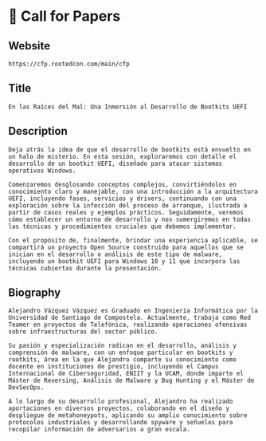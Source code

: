 # 📖 Call for Papers


## Website
	https://cfp.rootedcon.com/main/cfp


## Title

	En las Raíces del Mal: Una Inmersión al Desarrollo de Bootkits UEFI


## Description

	Deja atrás la idea de que el desarrollo de bootkits está envuelto en un halo de misterio. En esta sesión, exploraremos con detalle el desarrollo de un bootkit UEFI, diseñado para atacar sistemas operativos Windows.

	Comenzaremos desglosando conceptos complejos, convirtiéndolos en conocimiento claro y manejable, con una introducción a la arquitectura UEFI, incluyendo fases, servicios y drivers, continuando con una exploración sobre la infección del proceso de arranque, ilustrada a partir de casos reales y ejemplos prácticos. Seguidamente, veremos cómo establecer un entorno de desarrollo y nos sumergiremos en todas las técnicas y procedimientos cruciales que debemos implementar.

	Con el propósito de, finalmente, brindar una experiencia aplicable, se compartirá un proyecto Open Source construido para aquellos que se inician en el desarrollo o análisis de este tipo de malware, incluyendo un bootkit UEFI para Windows 10 y 11 que incorpora las técnicas cubiertas durante la presentación.


## Biography
	Alejandro Vázquez Vázquez es Graduado en Ingeniería Informática por la Universidad de Santiago de Compostela. Actualmente, trabaja como Red Teamer en proyectos de Telefónica, realizando operaciones ofensivas sobre infraestructuras del sector público.

	Su pasión y especialización radican en el desarrollo, análisis y comprensión de malware, con un enfoque particular en bootkits y rootkits, área en la que Alejandro comparte su conocimiento como docente en instituciones de prestigio, incluyendo el Campus Internacional de Ciberseguridad, ENIIT y la UCAM, donde imparte el Máster de Reversing, Análisis de Malware y Bug Hunting y el Máster de DevSecOps.

	A lo largo de su desarrollo profesional, Alejandro ha realizado aportaciones en diversos proyectos, colaborando en el diseño y despliegue de metahoneypots, aplicando su amplio conocimiento sobre protocolos industriales y desarrollando spyware y señuelos para recopilar información de adversarios a gran escala.
